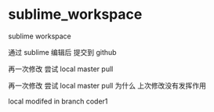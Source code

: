 # sublime_workspace

sublime  workspace


通过 sublime 编辑后  提交到 github

再一次修改 尝试 local master pull

再一次修改 尝试 local master pull 为什么 上次修改没有发挥作用

local modifed in branch coder1


